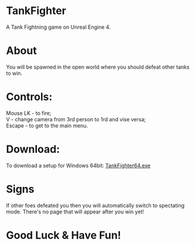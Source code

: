 # TankFighter
A Tank Fightning game on Unreal Engine 4.

# About
You will be spawned in the open world where you should defeat other tanks to win.

# Controls:
Mouse LK - to fire;\
V - change camera from 3rd person to 1rd and vise versa;\
Escape - to get to the main menu.

# Download:
To download a setup for Windows 64bit: [TankFighter64.exe](https://workupload.com/file/wsDEsfCn)

# Signs
If other foes defeated you then you will automatically switch to spectating mode.
There's no page that will appear after you win yet!

# Good Luck & Have Fun!
